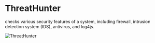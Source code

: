 # ThreatHunter
checks various security features of a system, including firewall, intrusion detection system (IDS), antivirus, and log4js.


![ThreatHunter](https://user-images.githubusercontent.com/48811414/215857068-859679ff-24d1-496d-a52b-bc6cea06d7f9.png)
